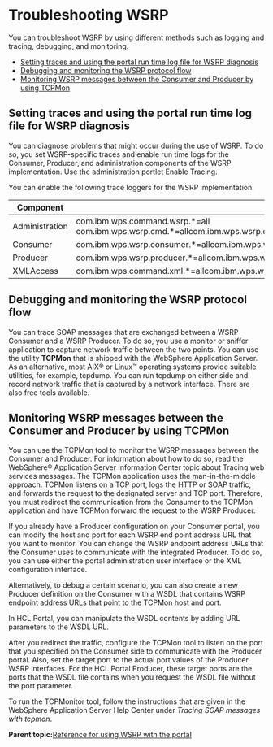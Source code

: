# Troubleshooting WSRP

You can troubleshoot WSRP by using different methods such as logging and tracing, debugging, and monitoring.

-   [Setting traces and using the portal run time log file for WSRP diagnosis](wsrpr_trbl.md#setrac)
-   [Debugging and monitoring the WSRP protocol flow](wsrpr_trbl.md#debug)
-   [Monitoring WSRP messages between the Consumer and Producer by using TCPMon](wsrpr_trbl.md#monmsg)

## Setting traces and using the portal run time log file for WSRP diagnosis

You can diagnose problems that might occur during the use of WSRP. To do so, you set WSRP-specific traces and enable run time logs for the Consumer, Producer, and administration components of the WSRP implementation. Use the administration portlet Enable Tracing.

You can enable the following trace loggers for the WSRP implementation:

|Component|Trace string|
|---------|------------|
|Administration|com.ibm.wps.command.wsrp.\*=all com.ibm.wps.wsrp.cmd.\*=allcom.ibm.wps.wsrp.common.\*=allcom.ibm.ws.websvcs.trace.MessageTrace=all|
|Consumer|com.ibm.wps.wsrp.consumer.\*=allcom.ibm.wps.wsrp.common.\*=allcom.ibm.ws.websvcs.trace.MessageTrace=all|
|Producer|com.ibm.wps.wsrp.producer.\*=allcom.ibm.wps.wsrp.common.\*=allcom.ibm.ws.websvcs.trace.MessageTrace=all|
|XMLAccess|com.ibm.wps.command.xml.\*=allcom.ibm.wps.wsrp.common.\*=allcom.ibm.ws.websvcs.trace.MessageTrace=all|

## Debugging and monitoring the WSRP protocol flow

You can trace SOAP messages that are exchanged between a WSRP Consumer and a WSRP Producer. To do so, you use a monitor or sniffer application to capture network traffic between the two points. You can use the utility **TCPMon** that is shipped with the WebSphere Application Server. As an alternative, most AIX® or Linux™ operating systems provide suitable utilities, for example, tcpdump. You can run tcpdump on either side and record network traffic that is captured by a network interface. There are also free tools available.

## Monitoring WSRP messages between the Consumer and Producer by using TCPMon

You can use the TCPMon tool to monitor the WSRP messages between the Consumer and Producer. For information about how to do so, read the WebSphere® Application Server Information Center topic about Tracing web services messages. The TCPMon application uses the man-in-the-middle approach. TCPMon listens on a TCP port, logs the HTTP or SOAP traffic, and forwards the request to the designated server and TCP port. Therefore, you must redirect the communication from the Consumer to the TCPMon application and have TCPMon forward the request to the WSRP Producer.

If you already have a Producer configuration on your Consumer portal, you can modify the host and port for each WSRP end point address URL that you want to monitor. You can change the WSRP endpoint address URLs that the Consumer uses to communicate with the integrated Producer. To do so, you can use either the portal administration user interface or the XML configuration interface.

Alternatively, to debug a certain scenario, you can also create a new Producer definition on the Consumer with a WSDL that contains WSRP endpoint address URLs that point to the TCPMon host and port.

In HCL Portal, you can manipulate the WSDL contents by adding URL parameters to the WSDL URL.

After you redirect the traffic, configure the TCPMon tool to listen on the port that you specified on the Consumer side to communicate with the Producer portal. Also, set the target port to the actual port values of the Producer WSRP interfaces. For the HCL Portal Producer, these target ports are the ports that the WSDL file contains when you request the WSDL file without the port parameter.

To run the TCPMonitor tool, follow the instructions that are given in the WebSphere Application Server Help Center under *Tracing SOAP messages with tcpmon*.

**Parent topic:**[Reference for using WSRP with the portal](../admin-system/wsrpr_ref.md)

